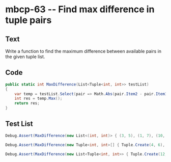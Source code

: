 # mbcp-63 -- Find max difference in tuple pairs

## Text

Write a function to find the maximum difference between available pairs in the given tuple list.

## Code

```csharp
public static int MaxDifference(List<Tuple<int, int>> testList)
{
    var temp = testList.Select(pair => Math.Abs(pair.Item2 - pair.Item1)).ToList();
    int res = temp.Max();
    return res;
}
```

## Test List

```csharp
Debug.Assert(MaxDifference(new List<(int, int)> { (3, 5), (1, 7), (10, 3), (1, 2) }) == 7);
```

```csharp
Debug.Assert(MaxDifference(new Tuple<int, int>[] { Tuple.Create(4, 6), Tuple.Create(2, 17), Tuple.Create(9, 13), Tuple.Create(11, 12) }) == 15);
```

```csharp
Debug.Assert(MaxDifference(new List<Tuple<int, int>> { Tuple.Create(12, 35), Tuple.Create(21, 27), Tuple.Create(13, 23), Tuple.Create(41, 22) }) == 23);
```
